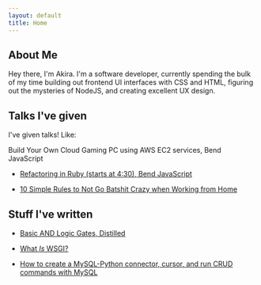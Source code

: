 ```yaml
---
layout: default
title: Home
---
```


## About Me

Hey there, I'm Akira. I'm a software developer, currently spending the bulk of my time building out frontend UI interfaces with CSS and HTML, figuring out the mysteries of NodeJS, and creating excellent UX design.

## Talks I've given

I've given talks! Like:

Build Your Own Cloud Gaming PC using AWS EC2 services, Bend JavaScript

- [Refactoring in Ruby (starts at 4:30), Bend JavaScript](https://www.youtube.com/watch?v=oii16rgOOYw)

- [10 Simple Rules to Not Go Batshit Crazy when Working from Home](https://www.dropbox.com/s/mhob2htsxi22sfu/10%20Rules%20To%20No%20Go%20Batshit%20Crazy%20When%20WFH.key?dl=0)

## Stuff I've written

- [Basic AND Logic Gates, Distilled](https://medium.com/@akirabrand/basic-and-logic-gates-distilled-c404f18a3d43)

- [What *Is* WSGI?](https://medium.com/@akirabrand/what-is-wsgi-9835bf08ed7b)

- [How to create a MySQL-Python connector, cursor, and run CRUD commands with MySQL](https://medium.com/@akirabrand/internship-day-four-command-line-queries-to-create-mysql-python-connector-cursor-and-run-crud-ce978d2f227f)
